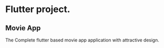 # Flutter project.

## Movie App 

The Complete flutter based movie app application with attractive design.

